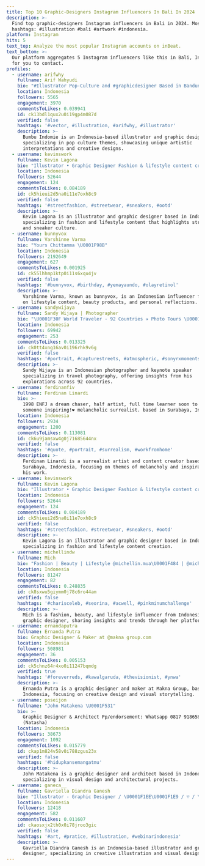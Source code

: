 ```yaml
---
title: Top 10 Graphic-Designers Instagram Influencers In Bali In 2024
description: >-
  Find top graphic-designers Instagram influencers in Bali in 2024. Most popular
  hashtags: #illustration #bali #artwork #indonesia.
platform: Instagram
hits: 5
text_top: Analyze the most popular Instagram accounts on inBeat.
text_bottom: >-
  Our platform aggregates 5 Instagram influencers like this in Bali, Indonesia
  for you to contact.
profiles:
  - username: arifwhy
    fullname: Arif Wahyudi
    bio: "#Illustrator Pop-Culture and #graphicdesigner Based in Bandung, West java - Indonesia \U0001F4E9 rievwhy@gmail.com \U0001F4F1 +6285352713234 #ripcreat #arifwhy"
    location: Indonesia
    followers: 5565
    engagement: 3970
    commentsToLikes: 0.039941
    id: ck13bdl1qux2u0i19gp4m087d
    verified: false
    hashtags: '#vector, #illustration, #arifwhy, #illustrator'
    description: >-
      Bumbu Indomie is an Indonesia-based illustrator and graphic designer
      specializing in pop culture themes, showcasing unique artistic
      interpretations and creative designs.
  - username: kevinswork
    fullname: Kevin Lagona
    bio: "Illustrator • Graphic Designer Fashion & lifestyle content creator \U0001F4EEkevinswrk@gmail.com"
    location: Indonesia
    followers: 52644
    engagement: 124
    commentsToLikes: 0.084189
    id: ck5hieui2d5na0i11e7oxh8c9
    verified: false
    hashtags: '#streetfashion, #streetwear, #sneakers, #ootd'
    description: >-
      Kevin Lagona is an illustrator and graphic designer based in Indonesia,
      specializing in fashion and lifestyle content that highlights streetwear
      and sneaker culture.
  - username: bunnyvox
    fullname: Varshinne Varma
    bio: "Yours Chittamma \U0001F98B"
    location: Indonesia
    followers: 2192649
    engagement: 627
    commentsToLikes: 0.001925
    id: ck55lhhmp1ktp0i11s6xqu4jv
    verified: false
    hashtags: '#bunnyvox, #birthday, #yemayaundo, #olayretinol'
    description: >-
      Varshinne Varma, known as bunnyvox, is an Indonesian influencer focusing
      on lifestyle content, beauty products, and personal reflections.
  - username: sandywijaya
    fullname: Sandy Wijaya | Photographer
    bio: "\U0001F30F World Traveler - 92 Countries ✈️ Photo Tours \U0001F449\U0001F3FB @mahacaraka \U0001F4F7 Keynote Speaker \U0001F4F7 Athabasca Official Partner"
    location: Indonesia
    followers: 69942
    engagement: 253
    commentsToLikes: 0.013325
    id: ck0tt4xng16av0i196rhk9v6g
    verified: false
    hashtags: '#portrait, #capturestreets, #atmospheric, #sonyrxmoments'
    description: >-
      Sandy Wijaya is an Indonesian photographer and keynote speaker
      specializing in travel photography, offering insights from his
      explorations across 92 countries.
  - username: ferdinanfiv
    fullname: Ferdinan Linardi
    bio: >-
      1998 ENFJ a dream chaser, half artist, full time learner soon to be
      someone inspiring!❤ melancholic surrealist. based in Surabaya, Indonesia
    location: Indonesia
    followers: 2934
    engagement: 1200
    commentsToLikes: 0.113081
    id: ck6u9jamsxw4g0j71685644nx
    verified: false
    hashtags: '#quote, #portrait, #surrealism, #workfromhome'
    description: >-
      Ferdinan Linardi is a surrealist artist and content creator based in
      Surabaya, Indonesia, focusing on themes of melancholy and inspiration in
      his work.
  - username: kevinswork
    fullname: Kevin Lagona
    bio: "Illustrator • Graphic Designer Fashion & lifestyle content creator \U0001F4EEkevinswrk@gmail.com"
    location: Indonesia
    followers: 52644
    engagement: 124
    commentsToLikes: 0.084189
    id: ck5hieui2d5na0i11e7oxh8c9
    verified: false
    hashtags: '#streetfashion, #streetwear, #sneakers, #ootd'
    description: >-
      Kevin Lagona is an illustrator and graphic designer based in Indonesia,
      specializing in fashion and lifestyle content creation.
  - username: michellindw
    fullname: Mich
    bio: "Fashion | Beauty | Lifestyle @michellin.mua\U0001F484 | @michellinshop \U0001F457 Graphic Designer #revu_id_275604a9"
    location: Indonesia
    followers: 81247
    engagement: 82
    commentsToLikes: 0.248835
    id: ck8sxwu5giymm0j78c6ro44am
    verified: false
    hashtags: '#charisceleb, #seorina, #acwell, #pinkminumchallenge'
    description: >-
      Mich is a fashion, beauty, and lifestyle influencer from Indonesia, also a
      graphic designer, sharing insights and trends through her platforms.
  - username: ernandaputra
    fullname: Ernanda Putra
    bio: Graphic Designer & Maker at @makna group.com
    location: Indonesia
    followers: 508981
    engagement: 36
    commentsToLikes: 0.005153
    id: ck5chnz64r4xo0i11247bqmdg
    verified: true
    hashtags: '#foreverreds, #kawalgaruda, #thevisionist, #ynwa'
    description: >-
      Ernanda Putra is a graphic designer and maker at Makna Group, based in
      Indonesia, focusing on creative design and visual storytelling.
  - username: poseijon
    fullname: "John Matakena \U0001F531"
    bio: >-
      Graphic Designer & Architect Pp/endorsement: Whatsapp 0817 9186580
      (Natasha)
    location: Indonesia
    followers: 38673
    engagement: 1092
    commentsToLikes: 0.015779
    id: ckap1m824v58v0i788zgus23x
    verified: false
    hashtags: '#hidupkansemangatmu'
    description: >-
      John Matakena is a graphic designer and architect based in Indonesia,
      specializing in visual design and architectural projects.
  - username: ganeca__
    fullname: Gavriella Diandra Ganesh
    bio: "Illustrator - Graphic Designer / \U0001F1EE\U0001F1E9 / ♈️ / \U0001F49A / @coretan_ganeca \U0001F4E7 gavriella.diandra.gd@gmail.com Any portofolio and my profile in here"
    location: Indonesia
    followers: 12418
    engagement: 582
    commentsToLikes: 0.011607
    id: ckaosxjx2th0x0i78jroo3gic
    verified: false
    hashtags: '#art, #pratice, #illustration, #webinarindonesia'
    description: >-
      Gavriella Diandra Ganesh is an Indonesia-based illustrator and graphic
      designer, specializing in creative illustration and visual design themes.
---
```



